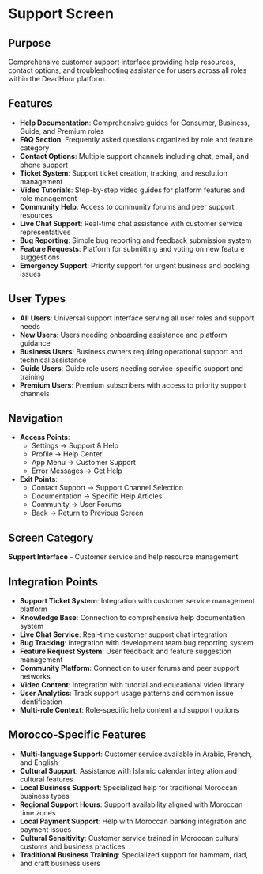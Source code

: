 # Support Screen

## Purpose
Comprehensive customer support interface providing help resources, contact options, and troubleshooting assistance for users across all roles within the DeadHour platform.

## Features
- **Help Documentation**: Comprehensive guides for Consumer, Business, Guide, and Premium roles
- **FAQ Section**: Frequently asked questions organized by role and feature category
- **Contact Options**: Multiple support channels including chat, email, and phone support
- **Ticket System**: Support ticket creation, tracking, and resolution management
- **Video Tutorials**: Step-by-step video guides for platform features and role management
- **Community Help**: Access to community forums and peer support resources
- **Live Chat Support**: Real-time chat assistance with customer service representatives
- **Bug Reporting**: Simple bug reporting and feedback submission system
- **Feature Requests**: Platform for submitting and voting on new feature suggestions
- **Emergency Support**: Priority support for urgent business and booking issues

## User Types
- **All Users**: Universal support interface serving all user roles and support needs
- **New Users**: Users needing onboarding assistance and platform guidance
- **Business Users**: Business owners requiring operational support and technical assistance
- **Guide Users**: Guide role users needing service-specific support and training
- **Premium Users**: Premium subscribers with access to priority support channels

## Navigation
- **Access Points**:
  - Settings → Support & Help
  - Profile → Help Center
  - App Menu → Customer Support
  - Error Messages → Get Help
- **Exit Points**:
  - Contact Support → Support Channel Selection
  - Documentation → Specific Help Articles
  - Community → User Forums
  - Back → Return to Previous Screen

## Screen Category
**Support Interface** - Customer service and help resource management

## Integration Points
- **Support Ticket System**: Integration with customer service management platform
- **Knowledge Base**: Connection to comprehensive help documentation system
- **Live Chat Service**: Real-time customer support chat integration
- **Bug Tracking**: Integration with development team bug reporting system
- **Feature Request System**: User feedback and feature suggestion management
- **Community Platform**: Connection to user forums and peer support networks
- **Video Content**: Integration with tutorial and educational video library
- **User Analytics**: Track support usage patterns and common issue identification
- **Multi-role Context**: Role-specific help content and support options

## Morocco-Specific Features
- **Multi-language Support**: Customer service available in Arabic, French, and English
- **Cultural Support**: Assistance with Islamic calendar integration and cultural features
- **Local Business Support**: Specialized help for traditional Moroccan business types
- **Regional Support Hours**: Support availability aligned with Moroccan time zones
- **Local Payment Support**: Help with Moroccan banking integration and payment issues
- **Cultural Sensitivity**: Customer service trained in Moroccan cultural customs and business practices
- **Traditional Business Training**: Specialized support for hammam, riad, and craft business users